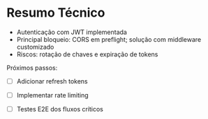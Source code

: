 # Resumo Técnico

- Autenticação com JWT implementada
- Principal bloqueio: CORS em preflight; solução com middleware customizado
- Riscos: rotação de chaves e expiração de tokens

Próximos passos:
- [ ] Adicionar refresh tokens
- [ ] Implementar rate limiting
- [ ] Testes E2E dos fluxos críticos


